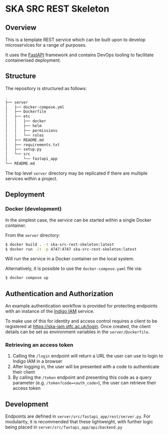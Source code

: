# SKA SRC REST Skeleton

## Overview

This is a template REST service which can be built upon to develop microservices for a range of purposes.

It uses the [FastAPI](https://fastapi.tiangolo.com/) framework and contains DevOps tooling to facilitate containerised deployment.

## Structure

The repository is structured as follows:

```bash
.
├── server
│   ├── docker-compose.yml
│   ├── Dockerfile
│   ├── etc
│   │   ├── docker
│   │   ├── helm
│   │   ├── permissions
│   │   └── roles
│   ├── README.md
│   ├── requirements.txt
│   ├── setup.py
│   └── src
│       └── fastapi_app
└── README.md
```

The top level `server` directory may be replicated if there are multiple services within a project.

## Deployment

### Docker (development)

In the simplest case, the service can be started within a single Docker container.

From the `server` directory:

```bash
$ docker build . -t ska-src-rest-skeleton:latest
$ docker run -it -p 4747:4747 ska-src-rest-skeleton:latest
```

Will run the service in a Docker container on the local system.

Alternatively, it is possible to use the `docker-compose.yaml` file via:

```bash
$ docker compose up
```

## Authentication and Authorization

An example authentication workflow is provided for protecting endpoints with an instance of the [Indigo IAM](https://github.com/indigo-iam/iam) service.

To make use of this for identity and access control requires a client to be registered at https://ska-iam.stfc.ac.uk/login. Once created, the client details can be set as environment variables in the `server/Dockerfile`.

### Retrieving an access token

1. Calling the `/login` endpoint will return a URL the user can use to login to Indigo IAM in a browser
2. After logging in, the user will be presented with a code to authenticate their client
3. By calling the `/token` endpoint and presenting this code as a query parameter (e.g. `/token?code=<auth_code>`), the user can retrieve their access token

## Development

Endpoints are defined in `server/src/fastapi_app/rest/server.py`. For modularity, it is recommended that these lightweight, with further logic being placed in `server/src/fastapi_app/api/backend.py`